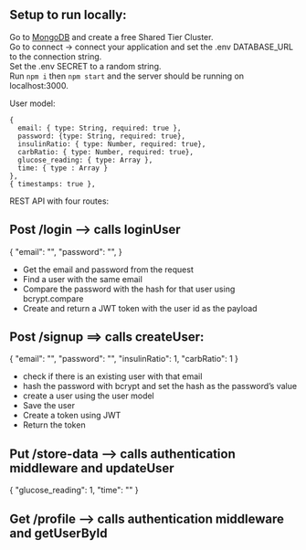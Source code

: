 ## Setup to run locally:
Go to [MongoDB](https://www.mongodb.com/) and create a free Shared Tier Cluster. <br>
Go to connect -> connect your application and set the .env DATABASE_URL to the connection string. <br> 
Set the .env SECRET to a random string. <br>
Run `npm i` then `npm start` and the server should be running on localhost:3000. <br>

User model:
```
{
  email: { type: String, required: true },
  password: {type: String, required: true},
  insulinRatio: { type: Number, required: true},
  carbRatio: { type: Number, required: true},
  glucose_reading: { type: Array },
  time: { type : Array }
},
{ timestamps: true },
```

REST API with four routes:

## Post /login —> calls loginUser
  {
  "email": "",
  "password": "",
  }

* Get the email and password from the request
* Find a user with the same email
* Compare the password with the hash for that user using bcrypt.compare
* Create and return a JWT token with the user id as the payload

## Post /signup ==> calls createUser:
  {
  "email": "",
  "password": "",
  "insulinRatio": 1,
  "carbRatio": 1
  }

- check if there is an existing user with that email
- hash the password with bcrypt and set the hash as the password’s value
- create a user using the user model
- Save the user
- Create a token using JWT
- Return the token

## Put /store-data —> calls authentication middleware and updateUser
  {
  "glucose_reading": 1,
  "time": ""
  }

## Get /profile —> calls authentication middleware and getUserById
